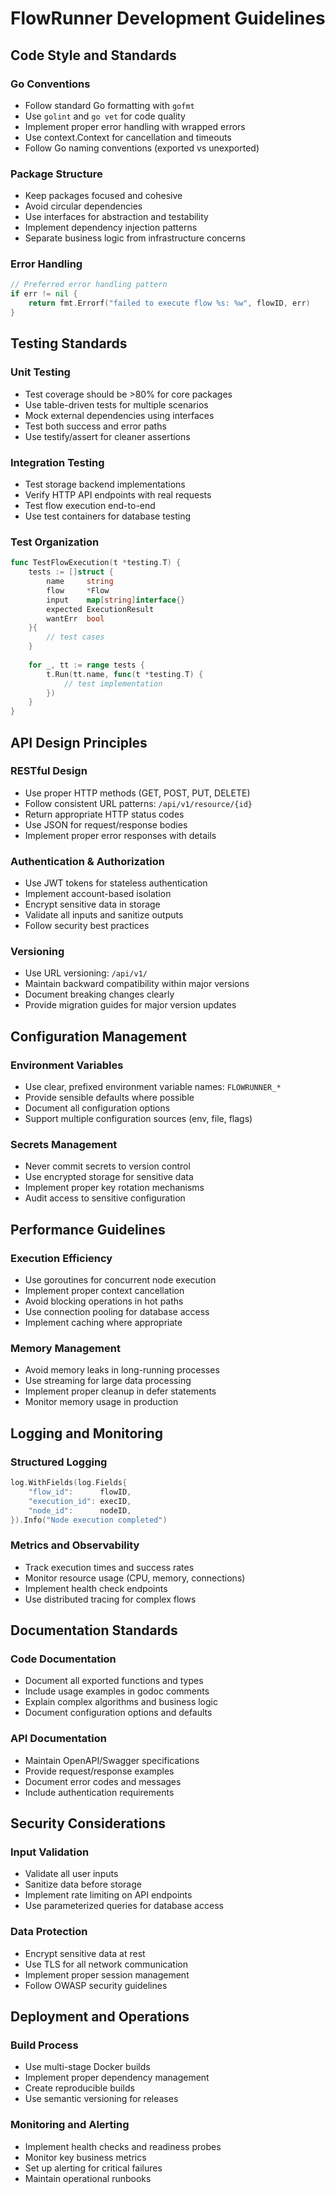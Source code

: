 # FlowRunner Development Guidelines

## Code Style and Standards

### Go Conventions
- Follow standard Go formatting with `gofmt`
- Use `golint` and `go vet` for code quality
- Implement proper error handling with wrapped errors
- Use context.Context for cancellation and timeouts
- Follow Go naming conventions (exported vs unexported)

### Package Structure
- Keep packages focused and cohesive
- Avoid circular dependencies
- Use interfaces for abstraction and testability
- Implement dependency injection patterns
- Separate business logic from infrastructure concerns

### Error Handling
```go
// Preferred error handling pattern
if err != nil {
    return fmt.Errorf("failed to execute flow %s: %w", flowID, err)
}
```

## Testing Standards

### Unit Testing
- Test coverage should be >80% for core packages
- Use table-driven tests for multiple scenarios
- Mock external dependencies using interfaces
- Test both success and error paths
- Use testify/assert for cleaner assertions

### Integration Testing
- Test storage backend implementations
- Verify HTTP API endpoints with real requests
- Test flow execution end-to-end
- Use test containers for database testing

### Test Organization
```go
func TestFlowExecution(t *testing.T) {
    tests := []struct {
        name     string
        flow     *Flow
        input    map[string]interface{}
        expected ExecutionResult
        wantErr  bool
    }{
        // test cases
    }
    
    for _, tt := range tests {
        t.Run(tt.name, func(t *testing.T) {
            // test implementation
        })
    }
}
```

## API Design Principles

### RESTful Design
- Use proper HTTP methods (GET, POST, PUT, DELETE)
- Follow consistent URL patterns: `/api/v1/resource/{id}`
- Return appropriate HTTP status codes
- Use JSON for request/response bodies
- Implement proper error responses with details

### Authentication & Authorization
- Use JWT tokens for stateless authentication
- Implement account-based isolation
- Encrypt sensitive data in storage
- Validate all inputs and sanitize outputs
- Follow security best practices

### Versioning
- Use URL versioning: `/api/v1/`
- Maintain backward compatibility within major versions
- Document breaking changes clearly
- Provide migration guides for major version updates

## Configuration Management

### Environment Variables
- Use clear, prefixed environment variable names: `FLOWRUNNER_*`
- Provide sensible defaults where possible
- Document all configuration options
- Support multiple configuration sources (env, file, flags)

### Secrets Management
- Never commit secrets to version control
- Use encrypted storage for sensitive data
- Implement proper key rotation mechanisms
- Audit access to sensitive configuration

## Performance Guidelines

### Execution Efficiency
- Use goroutines for concurrent node execution
- Implement proper context cancellation
- Avoid blocking operations in hot paths
- Use connection pooling for database access
- Implement caching where appropriate

### Memory Management
- Avoid memory leaks in long-running processes
- Use streaming for large data processing
- Implement proper cleanup in defer statements
- Monitor memory usage in production

## Logging and Monitoring

### Structured Logging
```go
log.WithFields(log.Fields{
    "flow_id":      flowID,
    "execution_id": execID,
    "node_id":      nodeID,
}).Info("Node execution completed")
```

### Metrics and Observability
- Track execution times and success rates
- Monitor resource usage (CPU, memory, connections)
- Implement health check endpoints
- Use distributed tracing for complex flows

## Documentation Standards

### Code Documentation
- Document all exported functions and types
- Include usage examples in godoc comments
- Explain complex algorithms and business logic
- Document configuration options and defaults

### API Documentation
- Maintain OpenAPI/Swagger specifications
- Provide request/response examples
- Document error codes and messages
- Include authentication requirements

## Security Considerations

### Input Validation
- Validate all user inputs
- Sanitize data before storage
- Implement rate limiting on API endpoints
- Use parameterized queries for database access

### Data Protection
- Encrypt sensitive data at rest
- Use TLS for all network communication
- Implement proper session management
- Follow OWASP security guidelines

## Deployment and Operations

### Build Process
- Use multi-stage Docker builds
- Implement proper dependency management
- Create reproducible builds
- Use semantic versioning for releases

### Monitoring and Alerting
- Implement health checks and readiness probes
- Monitor key business metrics
- Set up alerting for critical failures
- Maintain operational runbooks
